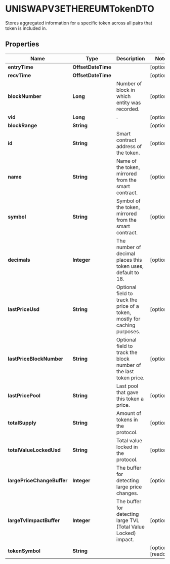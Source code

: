 

# UNISWAPV3ETHEREUMTokenDTO

Stores aggregated information for a specific token across all pairs that token is included in.

## Properties

| Name | Type | Description | Notes |
|------------ | ------------- | ------------- | -------------|
|**entryTime** | **OffsetDateTime** |  |  [optional] |
|**recvTime** | **OffsetDateTime** |  |  [optional] |
|**blockNumber** | **Long** | Number of block in which entity was recorded. |  [optional] |
|**vid** | **Long** | . |  [optional] |
|**blockRange** | **String** |  |  [optional] |
|**id** | **String** | Smart contract address of the token. |  [optional] |
|**name** | **String** | Name of the token, mirrored from the smart contract. |  [optional] |
|**symbol** | **String** | Symbol of the token, mirrored from the smart contract. |  [optional] |
|**decimals** | **Integer** | The number of decimal places this token uses, default to 18. |  [optional] |
|**lastPriceUsd** | **String** | Optional field to track the price of a token, mostly for caching purposes. |  [optional] |
|**lastPriceBlockNumber** | **String** | Optional field to track the block number of the last token price. |  [optional] |
|**lastPricePool** | **String** | Last pool that gave this token a price. |  [optional] |
|**totalSupply** | **String** | Amount of tokens in the protocol. |  [optional] |
|**totalValueLockedUsd** | **String** | Total value locked in the protocol. |  [optional] |
|**largePriceChangeBuffer** | **Integer** | The buffer for detecting large price changes. |  [optional] |
|**largeTvlImpactBuffer** | **Integer** | The buffer for detecting large TVL (Total Value Locked) impact. |  [optional] |
|**tokenSymbol** | **String** |  |  [optional] [readonly] |



